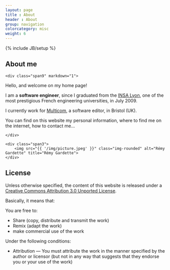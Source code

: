 ```yaml
---
layout: page
title : About
header : About
group: navigation
colorcategory: misc
weight: 6
---
```

{% include JB/setup %}

## About me

<div class="row-fluid">

    <div class="span9" markdown="1">

Hello, and welcome on my home page!

I am a **software engineer**, since I graduated from the [INSA Lyon](http://www.insa-lyon.fr/en), one of the most prestigious French engineering universities, in July 2009.

I currently work for [Multicom](http://www.multicom.co.uk/), a software editor, in Bristol (UK).

You can find on this website my personal information, where to find me on the internet, how to contact me...

    </div>

    <div class="span3">
    	<img src="{{ '/img/picture.jpeg' }}" class="img-rounded" alt="Rémy Gardette" title="Rémy Gardette">
    </div>

</div>

## License

Unless otherwise specified, the content of this website is released under a <a rel="license" href="http://creativecommons.org/licenses/by/3.0/deed.en_US">Creative Commons Attribution 3.0 Unported License</a>.

Basically, it means that:

You are free to:

* Share (copy, distribute and transmit the work)
* Remix (adapt the work)
* make commercial use of the work

Under the following conditions:

* Attribution — You must attribute the work in the manner specified by the author or licensor (but not in any way that suggests that they endorse you or your use of the work)